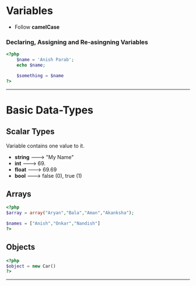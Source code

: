 # Variables
- Follow **camelCase**
### Declaring, Assigning and Re-asingning Variables
``` php
<?php
	$name = 'Anish Parab';
	echo $name;

	$something = $name
?>
```

---
# Basic Data-Types
## Scalar Types
Variable contains one value to it.
- **string** ---> "My Name"
- **int** ---> 69.
- **float** ---> 69.69
- **bool** ---> false (0), true (1)

## Arrays
``` php
<?php
$array = array("Aryan","Bala","Aman","Akanksha");

$names = ["Anish","Onkar","Nandish"]
?>
```

## Objects
``` php
<?php
$object = new Car()
?>
```

---
